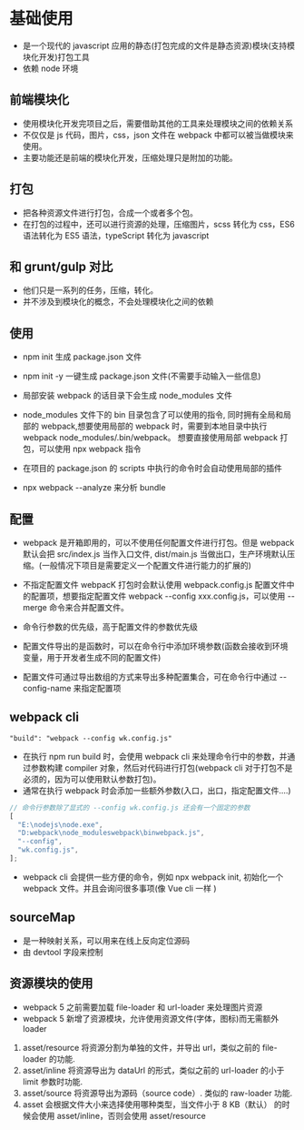 # 基础使用

- 是一个现代的 javascript 应用的静态(打包完成的文件是静态资源)模块(支持模块化开发)打包工具
- 依赖 node 环境

## 前端模块化

- 使用模块化开发完项目之后，需要借助其他的工具来处理模块之间的依赖关系
- 不仅仅是 js 代码，图片，css，json 文件在 webpack 中都可以被当做模块来使用。
- 主要功能还是前端的模块化开发，压缩处理只是附加的功能。

## 打包

- 把各种资源文件进行打包，合成一个或者多个包。
- 在打包的过程中，还可以进行资源的处理，压缩图片，scss 转化为 css，ES6 语法转化为 ES5 语法，typeScript 转化为 javascript

## 和 grunt/gulp 对比

- 他们只是一系列的任务，压缩，转化。
- 并不涉及到模块化的概念，不会处理模块化之间的依赖

## 使用

- npm init 生成 package.json 文件
- npm init -y 一键生成 package.json 文件(不需要手动输入一些信息)

- 局部安装 webpack 的话目录下会生成 node_modules 文件
- node_modules 文件下的 bin 目录包含了可以使用的指令, 同时拥有全局和局部的 webpack,想要使用局部的 webpack 时，需要到本地目录中执行 webpack node_modules/.bin/webpack。 想要直接使用局部 webpack 打包，可以使用 npx webpack 指令
- 在项目的 package.json 的 scripts 中执行的命令时会自动使用局部的插件

- npx webpack --analyze 来分析 bundle

## 配置

- webpack 是开箱即用的，可以不使用任何配置文件进行打包。但是 webpack 默认会把 src/index.js 当作入口文件, dist/main.js 当做出口，生产环境默认压缩。(一般情况下项目是需要定义一个配置文件进行能力的扩展的)
- 不指定配置文件 webpacK 打包时会默认使用 webpack.config.js 配置文件中的配置项，想要指定配置文件 webpack --config xxx.config.js，可以使用 --merge 命令来合并配置文件。
- 命令行参数的优先级，高于配置文件的参数优先级

- 配置文件导出的是函数时，可以在命令行中添加环境参数(函数会接收到环境变量，用于开发者生成不同的配置文件)
- 配置文件可通过导出数组的方式来导出多种配置集合，可在命令行中通过 --config-name 来指定配置项

## webpack cli

`"build": "webpack --config wk.config.js"`

- 在执行 npm run build 时，会使用 webpack cli 来处理命令行中的参数，并通过参数构建 compiler 对象，然后对代码进行打包(webpack cli 对于打包不是必须的，因为可以使用默认参数打包)。
- 通常在执行 webpack 时会添加一些额外参数(入口，出口，指定配置文件....)

```js
// 命令行参数除了显式的 --config wk.config.js 还会有一个固定的参数
[
  "E:\nodejs\node.exe",
  "D:webpack\node_moduleswebpack\binwebpack.js",
  "--config",
  "wk.config.js",
];
```

- webpack cli 会提供一些方便的命令，例如 npx webpack init, 初始化一个 webpack 文件。并且会询问很多事项(像 Vue cli 一样 )

## sourceMap

- 是一种映射关系，可以用来在线上反向定位源码
- 由 devtool 字段来控制

## 资源模块的使用

- webpack 5 之前需要加载 file-loader 和 url-loader 来处理图片资源
- webpack 5 新增了资源模块，允许使用资源文件(字体，图标)而无需额外 loader

1. asset/resource 将资源分割为单独的文件，并导出 url，类似之前的 file-loader 的功能.
2. asset/inline 将资源导出为 dataUrl 的形式，类似之前的 url-loader 的小于 limit 参数时功能.
3. asset/source 将资源导出为源码（source code）. 类似的 raw-loader 功能.
4. asset 会根据文件大小来选择使用哪种类型，当文件小于 8 KB（默认） 的时候会使用 asset/inline，否则会使用 asset/resource
